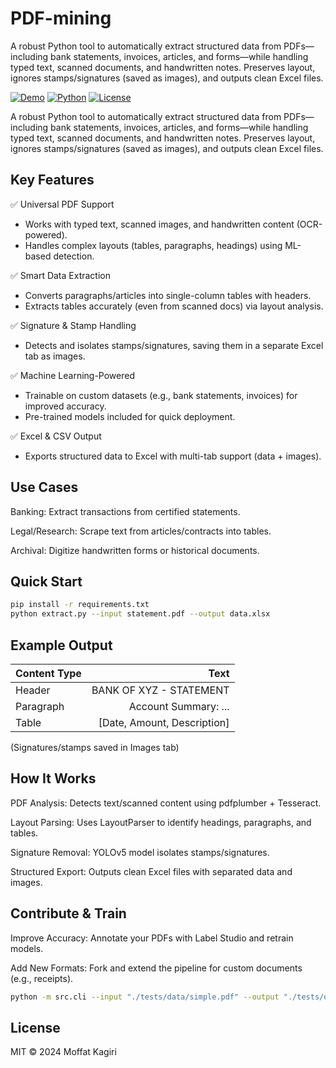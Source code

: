 # PDF-mining

A robust Python tool to automatically extract structured data from PDFs—including bank statements, invoices, articles, and forms—while handling typed text, scanned documents, and handwritten notes. Preserves layout, ignores stamps/signatures (saved as images), and outputs clean Excel files.

[![Demo](https://img.shields.io/badge/Demo-Try%20It%20Out-blue)](https://github.com/MoffatKagiri/pdf-mining)
[![Python](https://img.shields.io/badge/Python-3.8%2B-brightgreen)](https://www.python.org/)
[![License](https://img.shields.io/badge/License-MIT-orange)](%23license)

A robust Python tool to automatically extract structured data from PDFs—including bank statements, invoices, articles, and forms—while handling typed text, scanned documents, and handwritten notes. Preserves layout, ignores stamps/signatures (saved as images), and outputs clean Excel files.

## Key Features

✅ Universal PDF Support

- Works with typed text, scanned images, and handwritten content (OCR-powered).
- Handles complex layouts (tables, paragraphs, headings) using ML-based detection.

✅ Smart Data Extraction

- Converts paragraphs/articles into single-column tables with headers.
- Extracts tables accurately (even from scanned docs) via layout analysis.

✅ Signature & Stamp Handling

- Detects and isolates stamps/signatures, saving them in a separate Excel tab as images.

✅ Machine Learning-Powered

- Trainable on custom datasets (e.g., bank statements, invoices) for improved accuracy.
- Pre-trained models included for quick deployment.

✅ Excel & CSV Output

- Exports structured data to Excel with multi-tab support (data + images).

## Use Cases

Banking: Extract transactions from certified statements.

Legal/Research: Scrape text from articles/contracts into tables.

Archival: Digitize handwritten forms or historical documents.

## Quick Start

```bash
pip install -r requirements.txt  
python extract.py --input statement.pdf --output data.xlsx
```

## Example Output

| Content Type |                        Text |
| :----------- | --------------------------: |
| Header       |     BANK OF XYZ - STATEMENT |
| Paragraph    |        Account Summary: ... |
| Table        | [Date, Amount, Description] |

(Signatures/stamps saved in Images tab)

## How It Works

PDF Analysis: Detects text/scanned content using pdfplumber + Tesseract.

Layout Parsing: Uses LayoutParser to identify headings, paragraphs, and tables.

Signature Removal: YOLOv5 model isolates stamps/signatures.

Structured Export: Outputs clean Excel files with separated data and images.

## Contribute & Train

Improve Accuracy: Annotate your PDFs with Label Studio and retrain models.

Add New Formats: Fork and extend the pipeline for custom documents (e.g., receipts).

```bash
python -m src.cli --input "./tests/data/simple.pdf" --output "./tests/out"
```

## License

MIT © 2024 Moffat Kagiri
